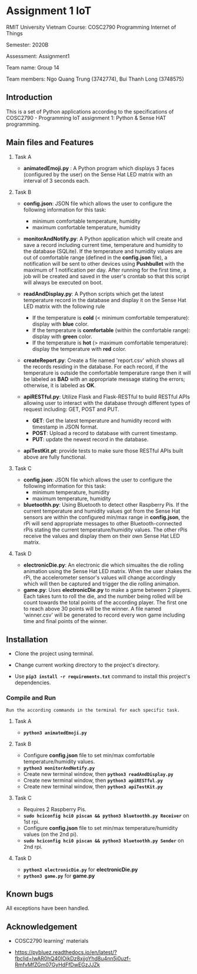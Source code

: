 
# Assignment 1 IoT



RMIT University Vietnam Course: COSC2790 Programming Internet of Things 

Semester: 2020B 

Assessment: Assignment1 

Team name: Group 14

Team members: Ngo Quang Trung (3742774), Bui Thanh Long (3748575)


## Introduction

This is a set of Python applications according to the specifications of COSC2790 - Programming IoT assignment 1: Python & Sense HAT programming.

## Main files and Features

1. Task A
    * **animatedEmoji.py** : A Python program which displays 3 faces (configured by the user) on the Sense Hat LED matrix with an interval of 3 seconds each. 
    
2. Task B
    * **config.json**: JSON file which allows the user to configure the following information for this task:
        * minimum comfortable temperature, humidity
        * maximum confortable temperature, humidity
    
    * **monitorAndNotify.py**: A Python application which will create and save a record including current time, temperature and humidity to the database (SQLite). If the temperature and humidity values are out of comfortable range (defined in the **config.json** file), a notification will be sent to other devices using **Pushbullet** with the maximum of 1 notification per day. After running for the first time, a job will be created and saved in the user's crontab so that this script will always be executed on boot.
    * **readAndDisplay.py**: A Python scripts which get the latest temperature record in the database and display it on the Sense Hat LED matrix with the following rule
        *   If the temperature is **cold** (< minimum comfortable temperature): display with **blue** color.
        *   If the temperature is **comfortable** (within the comfortable range): display with **green** color.
        *   If the temperature is **hot** (> maximum comfortable temperature): display the temperature with **red** color.
    * **createReport.py**: Create a file named 'report.csv' which shows all the records residing in the database. For each record, if the temperature is outside the comfortable temperature range then it will be labeled as **BAD** with an appropriate message stating the errors; otherwise,  it is labeled as **OK**. 
    * **apiRESTful.py**: Utilize Flask and Flask-RESTful to build RESTful APIs allowing user to interact with the database through different types of request including: GET, POST and PUT.
        *   **GET**: Get the latest temperature and humidity record with timestamp in JSON format.   
        *   **POST**: Upload a record to database with current timestamp.
        *   **PUT**: update the newest record in the database. 
    * **apiTestKit.pt**: provide tests to make sure those RESTful APIs built above are fully functional.

3. Task C
    * **config.json**: JSON file which allows the user to configure the following information for this task:
        * minimum temperature, humidity
        * maximum temperature, humidity
    * **bluetoothh.py**: Using Bluetooth to detect other Raspberry Pis. If the current temperature and humidity values got from the Sense Hat sensors are within the configured min/max range in **config.json**, the rPi will send appropriate messages to other Bluetooth-connected rPis stating the current temperature/humidity values. The other rPis receive the values and display them on their own Sense Hat LED matrix.
    
4. Task D
    * **electronicDie.py**: An electronic die which simualtes the die rolling animation using the Sense Hat LED matrix. When the user shakes the rPi, the accelerometer sensor's values will change accordingly which will then be captured and trigger the die rolling animation.
    * **game.py**: Uses **electronicDie.py** to make a game between 2 players. Each takes turn to roll the die, and the number being rolled will be count towards the total points of the according player. The first one to reach above 30 points will be the winner. A file named 'winner.csv' will be generated to record every won game including time and final points of the winner. 

## Installation

* Clone the project using terminal.

* Change current working directory to the project's directory.

* Use **```pip3 install -r requirements.txt```** command to install this project's dependencies.


### Compile and Run
    Run the according commands in the terminal for each specific task.
1. Task A
    * **```python3 animatedEmoji.py```**

2. Task B
    * Configure **config.json** file to set min/max comfortable temperature/humidity values. 
    * **```python3 monitorAndNotify.py```**
    * Create new terminal window, then **```python3 readAndDisplay.py```**
    * Create new terminal window, then **```python3 apiRESTful.py```**
    * Create new terminal window, then **```python3 apiTestKit.py```**
3. Task C
    * Requires 2 Raspberry Pis.
    * **```sudo hciconfig hci0 piscan && python3 bluetoothh.py Receiver```** on 1st rpi.
    * Configure **config.json** file to set min/max temperature/humidity values (on the 2nd pi). 
    * **```sudo hciconfig hci0 piscan && python3 bluetoothh.py Sender```** on 2nd rpi.

4. Task D
    * **```python3 electronicDie.py```** for **electronicDie.py**
    * **```python3 game.py```** for **game.py**
## Known bugs

All exceptions have been handled.

## Acknowledgement

* COSC2790 learning' materials

* https://pybluez.readthedocs.io/en/latest/?fbclid=IwAR0hQ40IOikDz8xjjoYhd8u4nn5j0uzf-RmfvMfZGm07GyHdFfDwEGzJJZk
